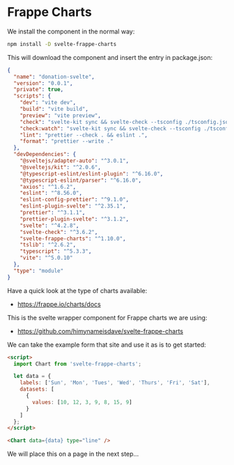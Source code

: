 # Frappe Charts 

We install the component in the normal way:

~~~bash
npm install -D svelte-frappe-charts
~~~

This will download the component and insert the entry in package.json:

~~~json
{
  "name": "donation-svelte",
  "version": "0.0.1",
  "private": true,
  "scripts": {
    "dev": "vite dev",
    "build": "vite build",
    "preview": "vite preview",
    "check": "svelte-kit sync && svelte-check --tsconfig ./tsconfig.json",
    "check:watch": "svelte-kit sync && svelte-check --tsconfig ./tsconfig.json --watch",
    "lint": "prettier --check . && eslint .",
    "format": "prettier --write ."
  },
  "devDependencies": {
    "@sveltejs/adapter-auto": "^3.0.1",
    "@sveltejs/kit": "^2.0.6",
    "@typescript-eslint/eslint-plugin": "^6.16.0",
    "@typescript-eslint/parser": "^6.16.0",
    "axios": "^1.6.2",
    "eslint": "^8.56.0",
    "eslint-config-prettier": "^9.1.0",
    "eslint-plugin-svelte": "^2.35.1",
    "prettier": "^3.1.1",
    "prettier-plugin-svelte": "^3.1.2",
    "svelte": "^4.2.8",
    "svelte-check": "^3.6.2",
    "svelte-frappe-charts": "^1.10.0",
    "tslib": "^2.6.2",
    "typescript": "^5.3.3",
    "vite": "^5.0.10"
  },
  "type": "module"
}
~~~

Have a quick look at the type of charts available:

- <https://frappe.io/charts/docs>

This is the svelte wrapper component for Frappe charts we are using:

- <https://github.com/himynameisdave/svelte-frappe-charts>

We can take the example form that site and use it as is to get started:

~~~html
<script>
  import Chart from 'svelte-frappe-charts';

  let data = {
    labels: ['Sun', 'Mon', 'Tues', 'Wed', 'Thurs', 'Fri', 'Sat'],
    datasets: [
      {
        values: [10, 12, 3, 9, 8, 15, 9]
      }
    ]
  };
</script>

<Chart data={data} type="line" />
~~~

We will place this on a page in the next step...